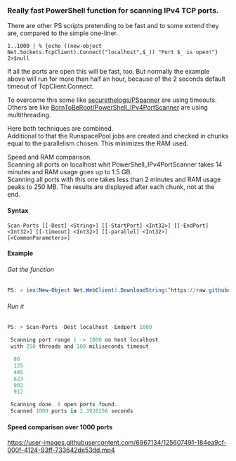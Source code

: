 ### Really fast PowerShell function for scanning IPv4 TCP ports.

There are other PS scripts pretending to be fast and to some extend they are, compared to the simple one-liner.

```
1..1000 | % {echo ((new-object Net.Sockets.TcpClient).Connect("localhost",$_)) "Port $_ is open!"} 2>$null
```

If all the ports are open this will be fast, too. But normally the example above will run for more than half an hour, because of the 2 seconds default timeout of TcpClient.Connect.

To overcome this some like [securethelogs/PSpanner](https://github.com/securethelogs/PSpanner) are using timeouts. Others are like [BornToBeRoot/PowerShell_IPv4PortScanner](https://github.com/BornToBeRoot/PowerShell_IPv4PortScanner) are using multithreading.

Here both techniques are combined.  
Additional to that the RunspacePool jobs are created and checked in chunks equal to the parallelism chosen. This minimizes the RAM used.

Speed and RAM comparison.  
Scanning all ports on localhost whit PowerShell_IPv4PortScanner takes 14 minutes and RAM usage goes up to 1.5 GB.  
Scanning all ports with this one takes less than 2 minutes and RAM usage peaks to 250 MB. The results are displayed after each chunk, not at the end.

#### Syntax
```
Scan-Ports [[-Dest] <String>] [[-StartPort] <Int32>] [[-EndPort] <Int32>] [[-timeout] <Int32>] [[-parallel] <Int32>] [<CommonParameters>]
```

#### Example
###### Get the function

```PowerShell
PS: > iex(New-Object Net.WebClient).DownloadString(‘https://raw.githubusercontent.com/rstenet/PS/main/IPv4_TCP_PortScanner/Scan-Ports.ps1’)
```

###### Run it

```PowerShell
PS: > Scan-Ports -Dest localhost -Endport 1000

 Scanning port range 1 -> 1000 on host localhost
 with 250 threads and 100 miliseconds timeout

  80
  135
  445
  623
  902
  912

 Scanning done. 6 open ports found.
 Scanned 1000 ports in 2.3920256 seconds
```

#### Speed comparison over 1000 ports

https://user-images.githubusercontent.com/6967134/125607491-184ea9cf-000f-4124-93ff-733642de53dd.mp4


